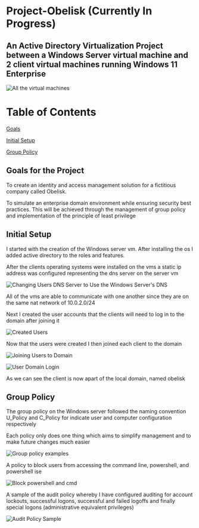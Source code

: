 # Project-Obelisk (Currently In Progress)
## An Active Directory Virtualization Project between a Windows Server virtual machine and 2 client virtual machines running Windows 11 Enterprise  

![All the virtual machines](https://github.com/NowlinB/Project-Obelisk/assets/38094031/bc26da95-27e4-4afe-894a-6b2ef9d28cdf)     

# Table of Contents
[Goals](#goals)   

[Initial Setup](#initial-setup)      

[Group Policy](#group-policy)      

## Goals for the Project  <a name="goals"></a>
To create an identity and access management solution for a fictitious company called Obelisk.     

To simulate an enterprise domain environment while ensuring security best practices. This will be achieved through the management of group policy and implementation of the principle of least privilege
## Initial Setup  <a name="initial-setup"></a>
I started with the creation of the Windows server vm. After installing the os I added active directory to the roles and features.  

After the clients operating systems were installed on the vms a static ip address was configured representing the dns server on the server vm   

![Changing Users DNS Server to Use the Windows Server's DNS](https://github.com/NowlinB/Project-Obelisk/assets/38094031/e0bf4a2a-c75e-4696-9a56-8452bf9e54dc)

All of the vms are able to communicate with one another since they are on the same nat network of 10.0.2.0/24  

Next I created the user accounts that the clients will need to log in to the domain after joining it  

![Created Users](https://github.com/NowlinB/Project-Obelisk/assets/38094031/16c9df92-cdac-4904-9736-7041f56d0afa)  

Now that the users were created I then joined each client to the domain  

![Joining Users to Domain](https://github.com/NowlinB/Project-Obelisk/assets/38094031/4474b509-bdc7-48a3-b2a7-95a79ccdc87b)


![User Domain Login](https://github.com/NowlinB/Project-Obelisk/assets/38094031/a157e52f-fd13-4f95-88f1-61c9636239fe)   

As we can see the client is now apart of the local domain, named obelisk

     
## Group Policy  <a name="group-policy"></a>

The group policy on the Windows server followed the naming convention U_Policy and C_Policy for indicate user and computer configuration respectively

Each policy only does one thing which aims to simplify management and to make future changes much easier  

![Group policy examples](https://github.com/NowlinB/Project-Obelisk/assets/38094031/8605ffe1-b3a0-47cd-9588-964597bbb409)



A policy to block users from accessing the command line, powershell, and powershell ise

![Block powershell and cmd](https://github.com/NowlinB/Project-Obelisk/assets/38094031/78b5a374-f7af-4018-b7c3-b16756b501c0)   


A sample of the audit policy whereby I have configured auditing for account lockouts, successful logons, successful and failed logoffs and finally special logons (administrative equivalent privileges)    

![Audit Policy Sample](https://github.com/NowlinB/Project-Obelisk/assets/38094031/307c3410-de59-4c70-a681-af063d318a8d)    
